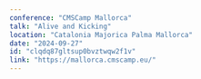 ```yaml
---
conference: "CMSCamp Mallorca"
talk: "Alive and Kicking"
location: "Catalonia Majorica Palma Mallorca"
date: "2024-09-27"
id: "clqdq87gltsup0bvztwqw2f1v"
link: "https://mallorca.cmscamp.eu/"
---
```



